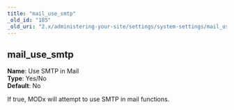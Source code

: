 ```yaml
---
title: "mail_use_smtp"
_old_id: "185"
_old_uri: "2.x/administering-your-site/settings/system-settings/mail_use_smtp"
---
```


mail\_use\_smtp
---------------

**Name**: Use SMTP in Mail   
**Type**: Yes/No   
**Default**: No

If true, MODx will attempt to use SMTP in mail functions.